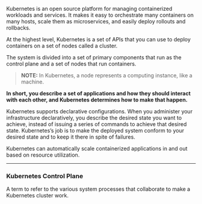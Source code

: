 
Kubernetes is an open source platform for managing containerized workloads and services. It makes it easy to orchestrate many containers on many hosts, scale them as microservices, and easily deploy rollouts and rollbacks.

At the highest level, Kubernetes is a set of APIs that you can use to deploy containers on a set of nodes called a cluster.

The system is divided into a set of primary components that run as the control plane and a set of nodes that run containers.

> **NOTE:** In Kubernetes, a node represents a computing instance, like a machine.

**In short, you describe a set of applications and how they should interact with each other, and Kubernetes determines how to make that happen.**

Kubernetes supports declarative configurations. When you administer your infrastructure declaratively, you describe the desired state you want to achieve, instead of issuing a series of commands to achieve that desired state. Kubernetes’s job is to make the deployed system conform to your desired state and to keep it there in spite of failures.

Kubernetes can automatically scale containerized applications in and out based on resource utilization.

---
### Kubernetes Control Plane

A term to refer to the various system processes that collaborate to make a Kubernetes cluster work.

